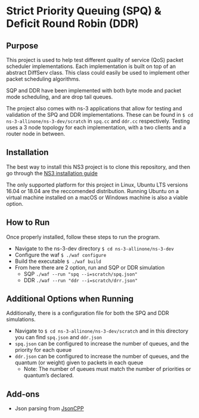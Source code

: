 # Strict Priority Queuing (SPQ) & Deficit Round Robin (DDR)

## Purpose
This project is used to help test different quality of service (QoS) packet scheduler implementations. Each implementation is built on top of an abstract DiffServ class. This class could easily be used to implement other packet scheduling algorithms. 

SQP and DDR have been implemented with both byte mode and packet mode scheduling, and are drop tail queues.

The project also comes with ns-3 applications that allow for testing and validation of the SPQ and DDR implementations. These can be found in `$ cd ns-3-allinone/ns-3-dev/scratch` in `spq.cc` and `ddr.cc` respectively. Testing uses a 3 node topology for each implementation, with a two clients and a router node in between.

## Installation
The best way to install this NS3 project is to clone this repository, and then go through the [NS3 installation guide](https://www.nsnam.org/wiki/Installation)

The only supported platform for this project in Linux, Ubuntu LTS versions 16.04 or 18.04 are the reccomended distribution.
Running Ubuntu on a virtual machine installed on a macOS or Windows machine is also a viable option.

## How to Run
Once properly installed, follow these steps to run the program.
- Navigate to the ns-3-dev directory `$ cd ns-3-allinone/ns-3-dev`
- Configure the waf `$ ./waf configure`
- Build the executable `$ ./waf build`
- From here there are 2 option, run and SQP or DDR simulation
    - SQP `./waf --run "spq --i=scratch/spq.json"`
    - DDR `./waf --run "ddr --i=scratch/drr.json"`

## Additional Options when Running
Additionally, there is a configuration file for both the SPQ and DDR simulations.
- Navigate to `$ cd ns-3-allinone/ns-3-dev/scratch` and in this directory you can find `spq.json` and `ddr.json`
- `spq.json` can be configured to increase the number of queues, and the priority for each queue
- `ddr.json` can be configured to increase the number of queues, and the quantum (or weight) given to packets in each queue
    - Note: The number of queues must match the number of priorities or quantum’s declared.

## Add-ons
- Json parsing from [JsonCPP](https://github.com/open-source-parsers/jsoncpp)
